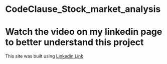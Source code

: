 # CodeClause_Stock_market_analysis
# Watch the video on my linkedin page to better understand this project
This site was built using [Linkedin Link](https://www.linkedin.com/feed/update/urn:li:ugcPost:6990967689238208513/)
